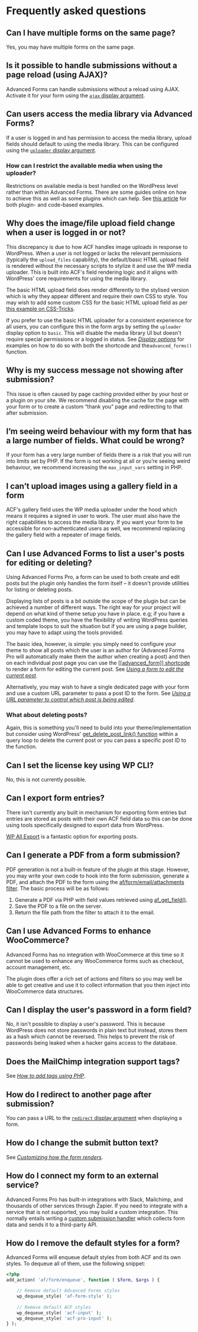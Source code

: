 # Frequently asked questions

## Can I have multiple forms on the same page?

Yes, you may have multiple forms on the same page.

## Is it possible to handle submissions without a page reload (using AJAX)?

Advanced Forms can handle submissions without a reload using AJAX. Activate it for your form using
the [`ajax` display argument](Display-arguments.md#uploader).

## Can users access the media library via Advanced Forms?

If a user is logged in and has permission to access the media library, upload fields should default to using the media
library. This can be configured using the [`uploader` display argument](Display-arguments.md#uploader).

### How can I restrict the available media when using the uploader?

Restrictions on available media is best handled on the WordPress level rather than within Advanced Forms. There are some
guides online on how to achieve this as well as some plugins which can help.
See [this article](https://www.greengeeks.com/tutorials/protect-media-library-wordpress-users-uploads/) for both plugin-
and code-based examples.

## Why does the image/file upload field change when a user is logged in or not?

This discrepancy is due to how ACF handles image uploads in response to WordPress. When a user is not logged or lacks
the relevant permissions (typically the `upload_files` capability), the default/basic HTML upload field is rendered
without the necessary scripts to stylize it and use the WP media uploader. This is built into ACF's field rendering
logic and it aligns with WordPress' core requirements for using the media library.

The basic HTML upload field does render differently to the stylised version which is why they appear different and
require their own CSS to style. You may wish to add some custom CSS for the basic HTML upload field as per [this example
on CSS-Tricks](https://css-tricks.com/snippets/css/custom-file-input-styling-webkitblink/).

If you prefer to use the basic HTML uploader for a consistent experience for all users, you can configure this in the
form args by setting the `uploader` display option to `basic`. This will disable the media library UI but doesn't
require special permissions or a logged in status. See [_Display options_](Display-arguments.md#uploader) for examples
on how to do so with both the shortcode and the`advanced_forms()` function.

## Why is my success message not showing after submission?

This issue is often caused by page caching provided either by your host or a plugin on your site. We recommend disabling
the cache for the page with your form or to create a custom “thank you” page and redirecting to that after submission.

## I’m seeing weird behaviour with my form that has a large number of fields. What could be wrong?

If your form has a very large number of fields there is a risk that you will run into limits set by PHP. If the form is
not working at all or you’re seeing weird behaviour, we recommend increasing the `max_input_vars` setting in PHP.

## I can’t upload images using a gallery field in a form

ACF's gallery field uses the WP media uploader under the hood which means it requires a signed in user to work. The
user must also have the right capabilities to access the media library. If you want your form to be accessible for
non-authenticated users as well, we recommend replacing the gallery field with a repeater of image fields.

## Can I use Advanced Forms to list a user's posts for editing or deleting?

Using Advanced Forms Pro, a form can be used to both create and edit posts but the plugin only handles the form
itself – it doesn't provide utilities for listing or deleting posts.

Displaying lists of posts is a bit outside the scope of the plugin but can be achieved a number of different ways. The
right way for your project will depend on what kind of theme setup you have in place. e.g; if you have a
custom coded theme, you have the flexibility of writing WordPress queries and template loops to suit the situation but
if you are using a page builder, you may have to adapt using the tools provided.

The basic idea, however, is simple: you simply need to configure your theme to show all posts which the user is an
author for (Advanced Forms Pro will automatically make them the author when creating a post) and then on each individual
post page you can use the [[[advanced_form]] shortcode](Displaying-a-form.md#using-the-advancedform-shortcode) to render a
form for editing the current post.
See [_Using a form to edit the current post_](Creating-and-editing-posts.md#using-a-form-to-edit-the-current-post).

Alternatively, you may wish to have a single dedicated page with your form and use a custom URL parameter to pass a post
ID to the form.
See [_Using a URL parameter to control which post is being
edited_](Creating-and-editing-posts.md#using-a-url-parameter-to-control-which-post-is-being-edited).

### What about deleting posts?

Again, this is something you'll need to build into your theme/implementation but consider using WordPress'
[get_delete_post_link() function](https://developer.wordpress.org/reference/functions/get_delete_post_link/) within a
query loop to delete the current post or you can pass a specific post ID to the function.

## Can I set the license key using WP CLI?

No, this is not currently possible.

## Can I export form entries?

There isn't currently any built in mechanism for exporting form entries but entries are stored as posts with their own
ACF field data so this can be done using tools specifically designed to export data from WordPress.

[WP All Export](https://wordpress.org/plugins/wp-all-export/) is a fantastic option for exporting posts.

## Can I generate a PDF from a form submission?

PDF generation is not a built-in feature of the plugin at this stage. However, you may write your own code to hook into
the form submission, generate a PDF, and attach the PDF to the form using
the [af/form/email/attachments filter](Hooks-reference.md#afformemailattachments). The
basic process will be as follows:

1. Generate a PDF via PHP with field values retrieved using [af_get_field()](Functions-reference.md#afgetfield).
2. Save the PDF to a file on the server.
3. Return the file path from the filter to attach it to the email.

## Can I use Advanced Forms to enhance WooCommerce?

Advanced Forms has no integration with WooCommerce at this time so it cannot be used to enhance any WooCommerce forms
such as checkout, account management, etc.

The plugin does offer a rich set of actions and filters so you may well be able to get creative and use it to collect
information that you then inject into WooCommerce data structures.

## Can I display the user's password in a form field?

No, it isn't possible to display a user's password. This is because WordPress does not store passwords in plain text but
instead, stores them as a hash which cannot be reversed. This helps to prevent the risk of passwords being leaked when a
hacker gains access to the database.

## Does the MailChimp integration support tags?

See [_How to add tags using PHP_](MailChimp.md#how-to-add-tags-using-php).

## How do I redirect to another page after submission?

You can pass a URL to the [`redirect` display argument](Display-arguments.md#redirect) when displaying a form.

## How do I change the submit button text?

See [_Customizing how the form renders_](Customizing-how-the-form-renders.md#customizing-the-submit-button-text).

## How do I connect my form to an external service?

Advanced Forms Pro has built-in integrations with Slack, Mailchimp, and thousands of other services through Zapier. If
you need to integrate with a service that is not supported, you may build a custom integration. This
normally entails writing a [custom submission handler](Processing-form-submissions.md#custom-submission-handlers) which
collects form data and sends it to a third-party API.

## How do I remove the default styles for a form?

Advanced Forms will enqueue default styles from both ACF and its own styles. To dequeue all of them, use the following
snippet:

```php
<?php
add_action( 'af/form/enqueue', function ( $form, $args ) {

	// Remove default Advanced Forms styles
	wp_dequeue_style( 'af-form-style' );
	
	// Remove default ACF styles
	wp_dequeue_style( 'acf-input' );
	wp_dequeue_style( 'acf-pro-input' );
} );
```

